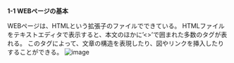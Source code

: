 **1-1 WEBページの基本**

WEBページは、HTMLという拡張子のファイルでできている。
HTMLファイルをテキストエディタで表示すると、本文のほかに’<>’で囲まれた多数のタグが表れる。
このタグによって、文章の構造を表現したり、図やリンクを挿入したりすることができる。
![image](http://www.ei-ic.sakura.ne.jp/handson20180721/img/1-1_01.png)
